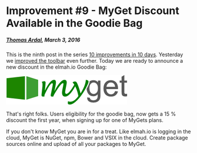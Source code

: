 # Improvement #9 - MyGet Discount Available in the Goodie Bag

##### [Thomas Ardal](http://elmah.io/about/), March 3, 2016

This is the ninth post in the series [10 improvements in 10 days](ten-improvements-in-ten-days). Yesterday we [improved the toolbar](improvement-eight-an-even-better-toolbar) even further. Today we are ready to announce a new discount in the elmah.io Goodie Bag:

![MyGet](/images/myget.png)

That's right folks. Users eligibility for the goodie bag, now gets a 15 % discount the first year, when signing up for one of MyGets plans.

If you don't know MyGet you are in for a treat. Like elmah.io is logging in the cloud, MyGet is NuGet, npm, Bower and VSIX in the cloud. Create package sources online and upload of all your packages to MyGet.